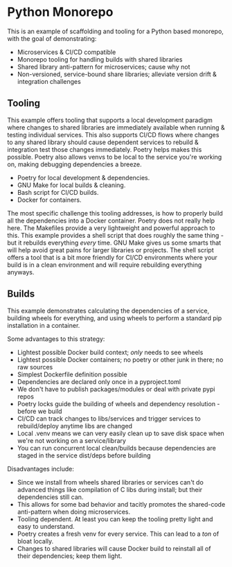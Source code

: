 # Python Monorepo
This is an example of scaffolding and tooling for a Python based monorepo, with the goal of demonstrating:

 * Microservices & CI/CD compatible
 * Monorepo tooling for handling builds with shared libraries
 * Shared library anti-pattern for microservices; cause why not
 * Non-versioned, service-bound share libraries; alleviate version drift & integration challenges

## Tooling
This example offers tooling that supports a local development paradigm where changes to shared libraries are immediately available when running & testing individual services. This also supports CI/CD flows where changes to any shared library should cause dependent services to rebuild & integration test those changes immediately. Poetry helps makes this possible. Poetry also allows venvs to be local to the service you're working on, making debugging dependencies a breeze.

 * Poetry for local development & dependencies.
 * GNU Make for local builds & cleaning.
 * Bash script for CI/CD builds.
 * Docker for containers.

The most specific challenge this tooling addresses, is how to properly build all the dependencies into a Docker container. Poetry does not really help here. The Makefiles provide a very lightweight and powerful approach to this. This example provides a shell script that does roughly the same thing - but it rebuilds everything _every_ time.  GNU Make gives us some smarts that will help avoid great pains for larger libraries or projects. The shell script offers a tool that is a bit more friendly for CI/CD environments where your build is in a clean environment and will require rebuilding everything anyways.

## Builds
This example demonstrates calculating the dependencies of a service, building wheels for everything, and using wheels to perform a standard pip installation in a container.

Some advantages to this strategy:
 * Lightest possible Docker build context; _only_ needs to see wheels
 * Lightest possible Docker containers; no poetry or other junk in there; no raw sources
 * Simplest Dockerfile definition possible
 * Dependencies are declared only once in a pyproject.toml
 * We don't have to publish packages/modules or deal with private pypi repos
 * Poetry locks guide the building of wheels and dependency resolution - before we build
 * CI/CD can track changes to libs/services and trigger services to rebuild/deploy anytime libs are changed
 * Local .venv means we can very easily clean up to save disk space when we're not working on a service/library
 * You can run concurrent local clean/builds because dependencies are staged in the service dist/deps before building

Disadvantages include:
 * Since we install from wheels shared libraries or services can't do advanced things like compilation of C libs during install; but their dependencies still can.
 * This allows for some bad behavior and tacitly promotes the shared-code anti-pattern when doing microservices.
 * Tooling dependent. At least you can keep the tooling pretty light and easy to understand.
 * Poetry creates a fresh venv for every service. This can lead to a _ton_ of bloat locally.
 * Changes to shared libraries will cause Docker build to reinstall all of their dependencies; keep them light.

